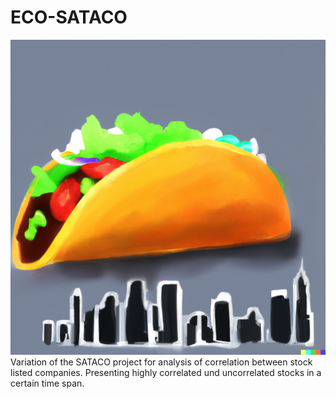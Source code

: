 # ECO-SATACO
![ECO-SATACO logo](logo/logo.png)
Variation of the SATACO project for analysis of correlation between stock listed companies. Presenting highly correlated und uncorrelated stocks in a certain time span.
